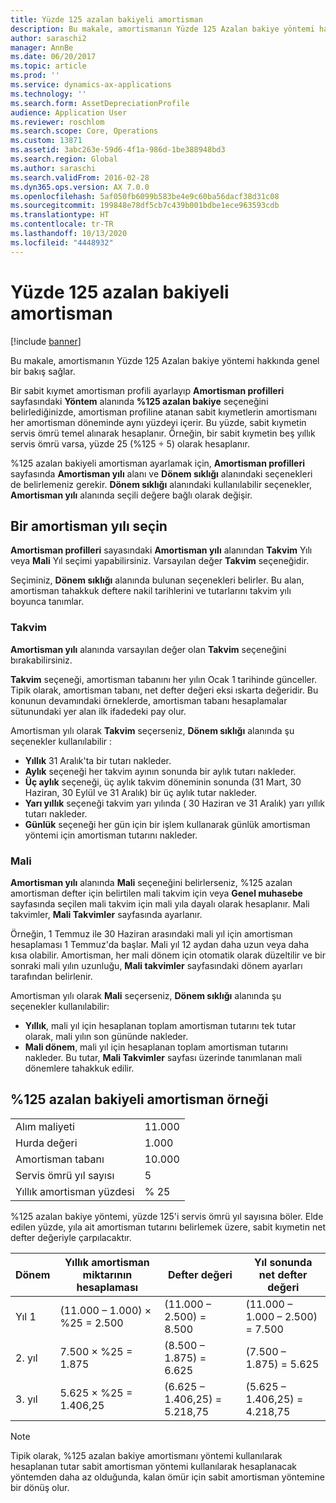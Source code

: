 ```yaml
---
title: Yüzde 125 azalan bakiyeli amortisman
description: Bu makale, amortismanın Yüzde 125 Azalan bakiye yöntemi hakkında genel bir bakış sağlar.
author: saraschi2
manager: AnnBe
ms.date: 06/20/2017
ms.topic: article
ms.prod: ''
ms.service: dynamics-ax-applications
ms.technology: ''
ms.search.form: AssetDepreciationProfile
audience: Application User
ms.reviewer: roschlom
ms.search.scope: Core, Operations
ms.custom: 13871
ms.assetid: 3abc263e-59d6-4f1a-986d-1be388948bd3
ms.search.region: Global
ms.author: saraschi
ms.search.validFrom: 2016-02-28
ms.dyn365.ops.version: AX 7.0.0
ms.openlocfilehash: 5af050fb6099b583be4e9c60ba56dacf38d31c08
ms.sourcegitcommit: 199848e78df5cb7c439b001bdbe1ece963593cdb
ms.translationtype: HT
ms.contentlocale: tr-TR
ms.lasthandoff: 10/13/2020
ms.locfileid: "4448932"
---
```

# <a name="125-percent-reducing-balance-depreciation"></a>Yüzde 125 azalan bakiyeli amortisman

[!include [banner](../includes/banner.md)]

Bu makale, amortismanın Yüzde 125 Azalan bakiye yöntemi hakkında genel bir bakış sağlar.

Bir sabit kıymet amortisman profili ayarlayıp **Amortisman profilleri** sayfasındaki **Yöntem** alanında **%125 azalan bakiye** seçeneğini belirlediğinizde, amortisman profiline atanan sabit kıymetlerin amortismanı her amortisman döneminde aynı yüzdeyi içerir. Bu yüzde, sabit kıymetin servis ömrü temel alınarak hesaplanır. Örneğin, bir sabit kıymetin beş yıllık servis ömrü varsa, yüzde 25 (%125 ÷ 5) olarak hesaplanır.

%125 azalan bakiyeli amortisman ayarlamak için, **Amortisman profilleri** sayfasında **Amortisman yılı** alanı ve **Dönem sıklığı** alanındaki seçenekleri de belirlemeniz gerekir. **Dönem sıklığı** alanındaki kullanılabilir seçenekler, **Amortisman yılı** alanında seçili değere bağlı olarak değişir.

## <a name="select-a-depreciation-year"></a>Bir amortisman yılı seçin
**Amortisman profilleri** sayasındaki **Amortisman yılı** alanından **Takvim** Yılı veya **Mali** Yıl seçimi yapabilirsiniz. Varsayılan değer **Takvim** seçeneğidir. 

Seçiminiz, **Dönem sıklığı** alanında bulunan seçenekleri belirler. Bu alan, amortisman tahakkuk deftere nakil tarihlerini ve tutarlarını takvim yılı boyunca tanımlar.

### <a name="calendar"></a>Takvim

**Amortisman yılı** alanında varsayılan değer olan **Takvim** seçeneğini bırakabilirsiniz. 

**Takvim** seçeneği, amortisman tabanını her yılın Ocak 1 tarihinde günceller. Tipik olarak, amortisman tabanı, net defter değeri eksi ıskarta değeridir. Bu konunun devamındaki örneklerde, amortisman tabanı hesaplamalar sütunundaki yer alan ilk ifadedeki pay olur. 

Amortisman yılı olarak **Takvim** seçerseniz, **Dönem sıklığı** alanında şu seçenekler kullanılabilir :

-   **Yıllık** 31 Aralık'ta bir tutarı nakleder.
-   **Aylık** seçeneği her takvim ayının sonunda bir aylık tutarı nakleder.
-   **Üç aylık** seçeneği, üç aylık takvim döneminin sonunda (31 Mart, 30 Haziran, 30 Eylül ve 31 Aralık) bir üç aylık tutar nakleder.
-   **Yarı yıllık** seçeneği takvim yarı yılında ( 30 Haziran ve 31 Aralık) yarı yıllık tutarı nakleder.
-   **Günlük** seçeneği her gün için bir işlem kullanarak günlük amortisman yöntemi için amortisman tutarını nakleder.

### <a name="fiscal"></a>Mali

**Amortisman yılı** alanında **Mali** seçeneğini belirlerseniz, %125 azalan amortisman defter için belirtilen mali takvim için veya **Genel muhasebe** sayfasında seçilen mali takvim için mali yıla dayalı olarak hesaplanır. Mali takvimler, **Mali Takvimler** sayfasında ayarlanır. 

Örneğin, 1 Temmuz ile 30 Haziran arasındaki mali yıl için amortisman hesaplaması 1 Temmuz'da başlar. Mali yıl 12 aydan daha uzun veya daha kısa olabilir. Amortisman, her mali dönem için otomatik olarak düzeltilir ve bir sonraki mali yılın uzunluğu, **Mali takvimler** sayfasındaki dönem ayarları tarafından belirlenir. 

Amortisman yılı olarak **Mali** seçerseniz, **Dönem sıklığı** alanında şu seçenekler kullanılabilir:

-   **Yıllık**, mali yıl için hesaplanan toplam amortisman tutarını tek tutar olarak, mali yılın son gününde nakleder.
-   **Mali dönem**, mali yıl için hesaplanan toplam amortisman tutarını nakleder. Bu tutar, **Mali Takvimler** sayfası üzerinde tanımlanan mali dönemlere tahakkuk edilir.

## <a name="example-of-125-reducing-balance-depreciation"></a>%125 azalan bakiyeli amortisman örneği

|                                |        |
|--------------------------------|--------|
| Alım maliyeti               | 11.000 |
| Hurda değeri                  | 1.000  |
| Amortisman tabanı              | 10.000 |
| Servis ömrü yıl sayısı             | 5      |
| Yıllık amortisman yüzdesi | % 25    |

%125 azalan bakiye yöntemi, yüzde 125'i servis ömrü yıl sayısına böler. Elde edilen yüzde, yıla ait amortisman tutarını belirlemek üzere, sabit kıymetin net defter değeriyle çarpılacaktır.

| Dönem | Yıllık amortisman miktarının hesaplaması | Defter değeri                    | Yıl sonunda net defter değeri |
|--------|-----------------------------------------------|-------------------------------|---------------------------------------|
| Yıl 1 | (11.000 – 1.000) × %25 = 2.500                | (11.000 – 2.500) = 8.500      | (11.000 – 1.000 – 2.500) = 7.500      |
| 2. yıl | 7.500 × %25 = 1.875                           | (8.500 – 1.875) = 6.625       | (7.500 – 1.875) = 5.625               |
| 3. yıl | 5.625 × %25 = 1.406,25                        | (6.625 – 1.406,25) = 5.218,75 | (5.625 – 1.406,25) = 4.218,75         |

> [!NOTE] 
> Tipik olarak, %125 azalan bakiye amortismanı yöntemi kullanılarak hesaplanan tutar sabit amortisman yöntemi kullanılarak hesaplanacak yöntemden daha az olduğunda, kalan ömür için sabit amortisman yöntemine bir dönüş olur.



